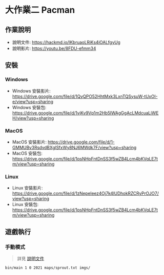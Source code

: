 # 大作業二 Pacman

## 作業說明
- 說明文件: https://hackmd.io/lKbruaoLRiKs4iOALfgyUg
- 說明影片: https://youtu.be/8FDU-efmm34

## 安裝

### Windows
- Windows 安裝影片: https://drive.google.com/file/d/1QyQPO52HhtMxk3LxnTQSysuW-tUxOI-e/view?usp=sharing
- Windows 安裝包: https://drive.google.com/file/d/1vjKv9Vp1m2Hb5IWAgGgAcLMdcuaLiWEH/view?usp=sharing

### MacOS
- MacOS 安裝影片: https://drive.google.com/file/d/1-GMMUBv3RsdvdBXglSfxWy8NJ6MWdk7F/view?usp=sharing
- MacOS 安裝包: https://drive.google.com/file/d/1psNHpFntDnSS3f5wZB4Lcm4bKVqLE7tm/view?usp=sharing

### Linux
- Linux 安裝影片: https://drive.google.com/file/d/1zNepeIeez4Oj7k4lUDhokRZCRyPrOJO7/view?usp=sharing
- Linux 安裝包: https://drive.google.com/file/d/1psNHpFntDnSS3f5wZB4Lcm4bKVqLE7tm/view?usp=sharing

## 遊戲執行

### 手動模式
> 詳見 [說明文件](https://hackmd.io/lKbruaoLRiKs4iOALfgyUg)

```
bin/main 1 0 2021 maps/sprout.txt imgs/
```
